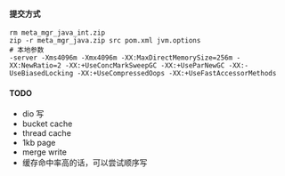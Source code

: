  #### 提交方式

```shell
rm meta_mgr_java_int.zip
zip -r meta_mgr_java.zip src pom.xml jvm.options
# 本地参数
-server -Xms4096m -Xmx4096m -XX:MaxDirectMemorySize=256m -XX:NewRatio=2 -XX:+UseConcMarkSweepGC -XX:+UseParNewGC -XX:-UseBiasedLocking -XX:+UseCompressedOops -XX:+UseFastAccessorMethods

```

#### TODO

- dio 写
- bucket cache
- thread cache
- 1kb page
- merge write 
- 缓存命中率高的话，可以尝试顺序写
